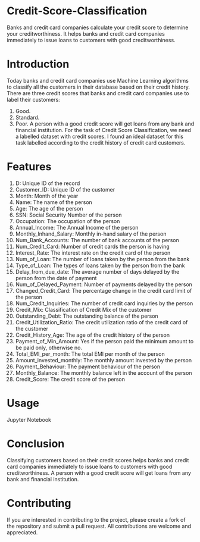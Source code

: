 # Credit-Score-Classification
Banks and credit card companies calculate your credit score to determine your creditworthiness. It helps banks and credit card companies immediately to issue loans to customers with good creditworthiness.
# Introduction
Today banks and credit card companies use Machine Learning algorithms to classify all the customers in their database based on their credit history. There are three credit scores that banks and credit card companies use to label their customers:
1. Good.
2. Standard.
3. Poor.
A person with a good credit score will get loans from any bank and financial institution. For the task of Credit Score Classification, we need a labelled dataset with credit scores. I found an ideal dataset for this task labelled according to the credit history of credit card customers.
# Features
1. D: Unique ID of the record
2. Customer_ID: Unique ID of the customer
3. Month: Month of the year
4. Name: The name of the person
5. Age: The age of the person
6. SSN: Social Security Number of the person
7. Occupation: The occupation of the person
8. Annual_Income: The Annual Income of the person
9. Monthly_Inhand_Salary: Monthly in-hand salary of the person
10. Num_Bank_Accounts: The number of bank accounts of the person
11. Num_Credit_Card: Number of credit cards the person is having
12. Interest_Rate: The interest rate on the credit card of the person
13. Num_of_Loan: The number of loans taken by the person from the bank
14. Type_of_Loan: The types of loans taken by the person from the bank
15. Delay_from_due_date: The average number of days delayed by the person from the date of payment
16. Num_of_Delayed_Payment: Number of payments delayed by the person
17. Changed_Credit_Card: The percentage change in the credit card limit of the person
18. Num_Credit_Inquiries: The number of credit card inquiries by the person
19. Credit_Mix: Classification of Credit Mix of the customer
20. Outstanding_Debt: The outstanding balance of the person
21. Credit_Utilization_Ratio: The credit utilization ratio of the credit card of the customer
22. Credit_History_Age: The age of the credit history of the person
23. Payment_of_Min_Amount: Yes if the person paid the minimum amount to be paid only, otherwise no.
24. Total_EMI_per_month: The total EMI per month of the person
25. Amount_invested_monthly: The monthly amount invested by the person
26. Payment_Behaviour: The payment behaviour of the person
27. Monthly_Balance: The monthly balance left in the account of the person
28. Credit_Score: The credit score of the person
# Usage
Jupyter Notebook
# Conclusion
Classifying customers based on their credit scores helps banks and credit card companies immediately to issue loans to customers with good creditworthiness. A person with a good credit score will get loans from any bank and financial institution. 
# Contributing
If you are interested in contributing to the project, please create a fork of the repository and submit a pull request. All contributions are welcome and appreciated.
